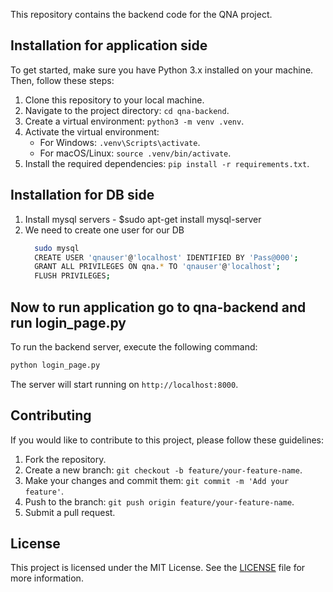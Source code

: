 This repository contains the backend code for the QNA project.

## Installation for application side
To get started, make sure you have Python 3.x installed on your machine. Then, follow these steps:

1. Clone this repository to your local machine.
2. Navigate to the project directory: `cd qna-backend`.
3. Create a virtual environment: `python3 -m venv .venv`.
4. Activate the virtual environment:
    - For Windows: `.venv\Scripts\activate`.
    - For macOS/Linux: `source .venv/bin/activate`.
5. Install the required dependencies: `pip install -r requirements.txt`.

## Installation for DB side

1. Install mysql servers - $sudo apt-get install mysql-server
2. We need to create one user for our DB
    ```bash
      sudo mysql
      CREATE USER 'qnauser'@'localhost' IDENTIFIED BY 'Pass@000';
      GRANT ALL PRIVILEGES ON qna.* TO 'qnauser'@'localhost';
      FLUSH PRIVILEGES;
    ```

## Now to run application go to qna-backend and run login_page.py
To run the backend server, execute the following command:

```bash
python login_page.py 
```

The server will start running on `http://localhost:8000`.

## Contributing
If you would like to contribute to this project, please follow these guidelines:

1. Fork the repository.
2. Create a new branch: `git checkout -b feature/your-feature-name`.
3. Make your changes and commit them: `git commit -m 'Add your feature'`.
4. Push to the branch: `git push origin feature/your-feature-name`.
5. Submit a pull request.

## License
This project is licensed under the MIT License. See the [LICENSE](LICENSE) file for more information.
